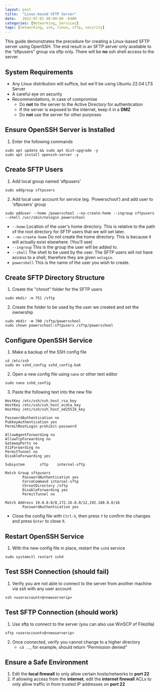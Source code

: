 ```yaml
---
layout: post
title:  "Linux-based SFTP Server"
date:   2022-07-01 00:00:00 -0400
categories: [Networking, Services]
tags: [networking, ssh, linux, sftp, security]
---
```

This guide demonstrates the precedure for creating a Linux-based SFTP server using OpenSSH. The end result is an SFTP server only available to the “sftpusers” group via sftp only. There will be **no** ssh shell access to the server.

## System Requirements
* Any Linux distribution will suffice,
but we'll be using Ubuntu 22.04 LTS Server
* A careful eye on security
* Recommendations, in case of compromise
    * Do **not** tie the server to the Active Directory for authentication
    * If the server is exposed to the internet, keep it in a **DMZ**
    * Do **not** use the server for other purposes

## Ensure OpenSSH Server is Installed
1. Enter the following commands
```shell
sudo apt update && sudo apt dist-upgrade -y
sudo apt install openssh-server -y
```

## Create SFTP Users
1. Add local group named ‘sftpusers’
```shell
sudo addgroup sftpusers
```
2. Add local user account for service (eg. ‘Powerschool’) and add user to ‘sftpusers’ group
```shell
sudo adduser --home /powerschool --no-create-home --ingroup sftpusers --shell /usr/sbin/nologin powerschool
```
- `--home` Location of the user's home directory. This is relative to the path of the root directory for SFTP users that we will set later.
- `--no-create-home` Do not create the home directory. This is because it will actually exist elsewhere. (You'll see)
- `--ingroup` This is the group the user will be added to.
- `--shell` The shell to be used by the user. The SFTP users will not have access to a shell, therefore they are given `nologin`.
- `powershell` This is the name of the user you wish to create.

## Create SFTP Directory Structure
1. Create the "chroot" folder for the SFTP users
```shell
sudo mkdir -m 751 /sftp
```
2. Create the folder to be used by the user we created and set the ownership
```shell
sudo mkdir -m 700 /sftp/powerschool
sudo chown powerschool:sftpusers /sftp/powerschool
```

## Configure OpenSSH Service
1. Make a backup of the SSH config file
```shell
cd /etc/ssh
sudo mv sshd_config sshd_config.bak
```
2. Open a new config file using `nano` or other text editor
```shell
sudo nano sshd_config
```
3. Paste the following text into the new file

```
HostKey /etc/ssh/ssh_host_rsa_key
HostKey /etc/ssh/ssh_host_ecdsa_key
HostKey /etc/ssh/ssh_host_ed25519_key

PasswordAuthentication no
PubkeyAuthentication yes
PermitRootLogin prohibit-password

AllowAgentForwarding no
AllowTcpForwarding no
GatewayPorts no
X11Forwarding no
PermitTunnel no
DisableForwarding yes

Subsystem       sftp    internal-sftp

Match Group sftpusers
        PasswordAuthentication yes
        ForceCommand internal-sftp
        ChrootDirectory /sftp
        DisableForwarding yes
        PermitTunnel no

Match Address 10.0.0.0/8,172.16.0.0/12,192.168.0.0/16
        PasswordAuthentication yes
```

- Close the config file with `Ctrl-X`, then press `Y` to confirm the changes and press `Enter` to close it.

## Restart OpenSSH Service
1. With the new config file in place, restart the `sshd` service
```shell
sudo systemctl restart sshd
```

## Test SSH Connection (should fail)
1. Verify you are not able to connect to the server from another machine via ssh with any user account
```shell
ssh <useraccount>@<newserverip>
```

## Test SFTP Connection (should work)
1. Use sftp to connect to the server (you can also use WinSCP of Filezilla)
```shell
sftp <useraccount>@<newserverip>
```
2. Once connected, verify you cannot change to a higher directory
    * `cd ..`, for example, should return “Permission denied”

## Ensure a Safe Environment
1. Edit the **local firewall** to only allow certain hosts/networks to **port 22**
2. If allowing access from the **internet**, edit the **internet firewall** ACLs to only allow traffic in from trusted IP addresses on **port 22**
